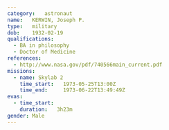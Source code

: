 ```yaml
---
category:	astronaut
name:	KERWIN, Joseph P.
type:	military
dob:	1932-02-19
qualifications:
  - BA in philosophy
  - Doctor of Medicine
references:
  - http://www.nasa.gov/pdf/740566main_current.pdf
missions:
  - name: Skylab 2
    time_start:   1973-05-25T13:00Z
    time_end:     1973-06-22T13:49:49Z
evas:
  - time_start: 
    duration:   3h23m
gender:	Male
---
```

